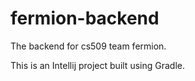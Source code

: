 # fermion-backend
The backend for cs509 team fermion.

This is an Intellij project built using Gradle.
